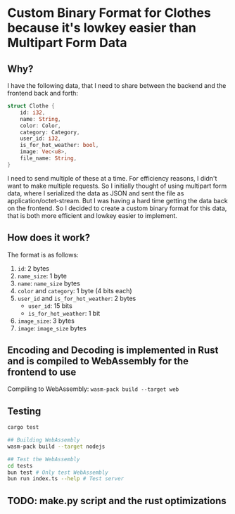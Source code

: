 # Custom Binary Format for Clothes because it's lowkey easier than Multipart Form Data

## Why?

I have the following data, that I need to share between the backend and the frontend back and forth:

```rust
struct Clothe {
    id: i32,
    name: String,
    color: Color,
    category: Category,
    user_id: i32,
    is_for_hot_weather: bool,
    image: Vec<u8>,
    file_name: String,
}
```

I need to send multiple of these at a time. For efficiency reasons, I didn't want to make multiple requests. So I initially thought of using multipart form data, where I serialized the data as JSON and sent the file as application/octet-stream. But I was having a hard time getting the data back on the frontend. So I decided to create a custom binary format for this data, that is both more efficient and lowkey easier to implement.  

## How does it work?

The format is as follows:

1. `id`: 2 bytes
2. `name_size`: 1 byte
3. `name`: `name_size` bytes
4. `color` and `category`: 1 byte (4 bits each)
5. `user_id` and `is_for_hot_weather`: 2 bytes
    - `user_id`: 15 bits
    - `is_for_hot_weather`: 1 bit
6. `image_size`: 3 bytes
7. `image`: `image_size` bytes

## Encoding and Decoding is implemented in Rust and is compiled to WebAssembly for the frontend to use

Compiling to WebAssembly: `wasm-pack build --target web`

## Testing

```bash
cargo test

## Building WebAssembly
wasm-pack build --target nodejs

## Test the WebAssembly
cd tests
bun test # Only test WebAssembly
bun run index.ts --help # Test server
```

## TODO: make.py script and the rust optimizations
